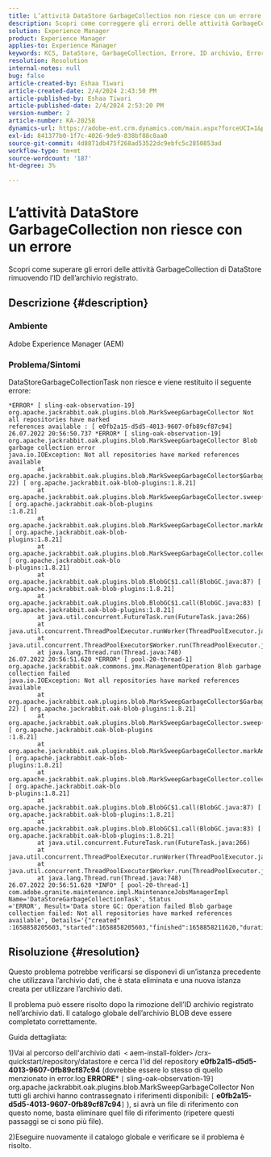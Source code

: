 ```yaml
---
title: L’attività DataStore GarbageCollection non riesce con un errore
description: Scopri come correggere gli errori delle attività GarbageCollection di DataStorage.
solution: Experience Manager
product: Experience Manager
applies-to: Experience Manager
keywords: KCS, DataStore, GarbageCollection, Errore, ID archivio, Errore GC, APache Jackrabbit Oak, Archivio BLOB GC
resolution: Resolution
internal-notes: null
bug: false
article-created-by: Eshaa Tiwari
article-created-date: 2/4/2024 2:43:50 PM
article-published-by: Eshaa Tiwari
article-published-date: 2/4/2024 2:53:20 PM
version-number: 2
article-number: KA-20258
dynamics-url: https://adobe-ent.crm.dynamics.com/main.aspx?forceUCI=1&pagetype=entityrecord&etn=knowledgearticle&id=a9d268ca-6bc3-ee11-9079-6045bd006295
exl-id: 841377b0-1f7c-4026-9de9-838bf88c0aa0
source-git-commit: 4d8871db475f268ad53522dc9ebfc5c2850853ad
workflow-type: tm+mt
source-wordcount: '187'
ht-degree: 3%

---
```


# L’attività DataStore GarbageCollection non riesce con un errore


Scopri come superare gli errori delle attività GarbageCollection di DataStore rimuovendo l’ID dell’archivio registrato.

## Descrizione {#description}


### Ambiente

Adobe Experience Manager (AEM)

### Problema/Sintomi

DataStoreGarbageCollectionTask non riesce e viene restituito il seguente errore:


```
*ERROR* [ sling-oak-observation-19]  org.apache.jackrabbit.oak.plugins.blob.MarkSweepGarbageCollector Not all repositories have marked
references available : [ e0fb2a15-d5d5-4013-9607-0fb89cf87c94] 
26.07.2022 20:56:50.737 *ERROR* [ sling-oak-observation-19]  org.apache.jackrabbit.oak.plugins.blob.MarkSweepGarbageCollector Blob garbage collection error
java.io.IOException: Not all repositories have marked references available
        at org.apache.jackrabbit.oak.plugins.blob.MarkSweepGarbageCollector$GarbageCollectionType$1.mergeAllMarkedReferences(MarkSweepGarbageCollector.java:7
22) [ org.apache.jackrabbit.oak-blob-plugins:1.8.21] 
        at org.apache.jackrabbit.oak.plugins.blob.MarkSweepGarbageCollector.sweep(MarkSweepGarbageCollector.java:384) [ org.apache.jackrabbit.oak-blob-plugins
:1.8.21] 
        at org.apache.jackrabbit.oak.plugins.blob.MarkSweepGarbageCollector.markAndSweep(MarkSweepGarbageCollector.java:284) [ org.apache.jackrabbit.oak-blob-
plugins:1.8.21] 
        at org.apache.jackrabbit.oak.plugins.blob.MarkSweepGarbageCollector.collectGarbage(MarkSweepGarbageCollector.java:191) [ org.apache.jackrabbit.oak-blo
b-plugins:1.8.21] 
        at org.apache.jackrabbit.oak.plugins.blob.BlobGC$1.call(BlobGC.java:87) [ org.apache.jackrabbit.oak-blob-plugins:1.8.21] 
        at org.apache.jackrabbit.oak.plugins.blob.BlobGC$1.call(BlobGC.java:83) [ org.apache.jackrabbit.oak-blob-plugins:1.8.21] 
        at java.util.concurrent.FutureTask.run(FutureTask.java:266)
        at java.util.concurrent.ThreadPoolExecutor.runWorker(ThreadPoolExecutor.java:1149)
        at java.util.concurrent.ThreadPoolExecutor$Worker.run(ThreadPoolExecutor.java:624)
        at java.lang.Thread.run(Thread.java:748)
26.07.2022 20:56:51.620 *ERROR* [ pool-20-thread-1]  org.apache.jackrabbit.oak.commons.jmx.ManagementOperation Blob garbage collection failed
java.io.IOException: Not all repositories have marked references available
        at org.apache.jackrabbit.oak.plugins.blob.MarkSweepGarbageCollector$GarbageCollectionType$1.mergeAllMarkedReferences(MarkSweepGarbageCollector.java:7
22) [ org.apache.jackrabbit.oak-blob-plugins:1.8.21] 
        at org.apache.jackrabbit.oak.plugins.blob.MarkSweepGarbageCollector.sweep(MarkSweepGarbageCollector.java:384) [ org.apache.jackrabbit.oak-blob-plugins
:1.8.21] 
        at org.apache.jackrabbit.oak.plugins.blob.MarkSweepGarbageCollector.markAndSweep(MarkSweepGarbageCollector.java:284) [ org.apache.jackrabbit.oak-blob-
plugins:1.8.21] 
        at org.apache.jackrabbit.oak.plugins.blob.MarkSweepGarbageCollector.collectGarbage(MarkSweepGarbageCollector.java:191) [ org.apache.jackrabbit.oak-blo
b-plugins:1.8.21] 
        at org.apache.jackrabbit.oak.plugins.blob.BlobGC$1.call(BlobGC.java:87) [ org.apache.jackrabbit.oak-blob-plugins:1.8.21] 
        at org.apache.jackrabbit.oak.plugins.blob.BlobGC$1.call(BlobGC.java:83) [ org.apache.jackrabbit.oak-blob-plugins:1.8.21] 
        at java.util.concurrent.FutureTask.run(FutureTask.java:266)
        at java.util.concurrent.ThreadPoolExecutor.runWorker(ThreadPoolExecutor.java:1149)
        at java.util.concurrent.ThreadPoolExecutor$Worker.run(ThreadPoolExecutor.java:624)
        at java.lang.Thread.run(Thread.java:748)
26.07.2022 20:56:51.628 *INFO* [ pool-20-thread-1]  com.adobe.granite.maintenance.impl.MaintenanceJobsManagerImpl Name='DataStoreGarbageCollectionTask', Status
='ERROR', Result='Data store GC: Operation failed Blob garbage collection failed: Not all repositories have marked references available', Details='{"created"
:1658858205603,"started":1658858205603,"finished":1658858211620,"duration":6017}'
```





## Risoluzione {#resolution}


Questo problema potrebbe verificarsi se disponevi di un’istanza precedente che utilizzava l’archivio dati, che è stata eliminata e una nuova istanza creata per utilizzare l’archivio dati.

Il problema può essere risolto dopo la rimozione dell’ID archivio registrato nell’archivio dati. Il catalogo globale dell’archivio BLOB deve essere completato correttamente.

Guida dettagliata:

1)Vai al percorso dell&#39;archivio dati  `<` aem-install-folder`>` /crx-quickstart/repository/datastore e cerca l&#39;id del repository <b>e0fb2a15-d5d5-4013-9607-0fb89cf87c94</b> (dovrebbe essere lo stesso di quello menzionato in error.log <b>ERRORE</b>\* `[` sling-oak-observation-19`]`  org.apache.jackrabbit.oak.plugins.blob.MarkSweepGarbageCollector Non tutti gli archivi hanno contrassegnato i riferimenti disponibili: `[` <b>e0fb2a15-d5d5-4013-9607-0fb89cf87c94</b>`]` ), si avrà un file di riferimento con questo nome, basta eliminare quel file di riferimento (ripetere questi passaggi se ci sono più file).

2)Eseguire nuovamente il catalogo globale e verificare se il problema è risolto.
